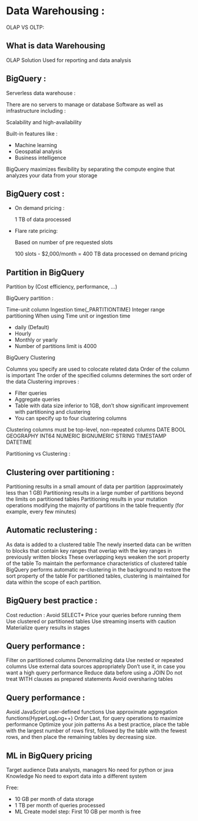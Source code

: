 # Data Warehousing : 
OLAP VS OLTP:

## What is data Warehousing
OLAP Solution
Used for reporting and data analysis 

## BigQuery : 
Serverless data warehouse : 

There are no servers to manage or database
Software as well as infrastructure including : 

Scalability and high-availability

Built-in features like : 

- Machine learning
- Geospatial analysis
- Business intelligence
      
BigQuery maximizes flexibility by separating the compute engine that analyzes your data from your storage

## BigQuery cost : 
- On demand pricing :

  1 TB of data processed

- Flare rate pricing:
  
    Based on number of pre requested slots
  
    100 slots - $2,000/month = 400 TB data processed on demand pricing
          
## Partition in BigQuery
Partition by (Cost efficiency, performance, …)

BigQuery partition : 

Time-unit column
Ingestion time(_PARTITIONTIME)
Integer range partitioning 
When using Time unit or ingestion time

-  daily (Default)
-  Hourly 
- Monthly or yearly
- Number of partitions limit is 4000

BigQuery Clustering  

Columns you specify are used to colocate related data 
Order of the column is important
The order of the specified columns determines the sort order of the data
Clustering improves :

 -  Filter queries
 - Aggregate queries
 - Table with data size inferior to 1GB, don’t show significant improvement with partitioning and clustering 
 - You can specify up to four clustering columns 

Clustering columns must be top-level, non-repeated columns
DATE
BOOL
GEOGRAPHY
INT64
NUMERIC
BIGNUMERIC
STRING
TIMESTAMP
DATETIME

Partitioning vs Clustering : 

## Clustering over partitioning : 

Partitioning results in a small amount of data per partition (approximately less than 1 GB)
Partitioning results in a large number of partitions beyond the limits on partitioned tables
Partitioning results in your mutation operations modifying the majority of partitions in the table frequently (for example, every few minutes)

## Automatic reclustering : 
 As data is added to a clustered table 
The newly inserted data can be written to blocks that contain key ranges that overlap with the key ranges in previously written blocks 
These overlapping keys weaken the sort property of the table 
To maintain the performance characteristics of clustered table
BigQuery performs automatic re-clustering in the background to restore the sort property of the table
For partitioned tables, clustering is maintained for data within the scope of each partition. 
  
## BigQuery best practice : 

   Cost reduction : 
   Avoid SELECT*
   Price your queries before running them
   Use clustered or partitioned tables 
   Use streaming inserts with caution
   Materialize query results in stages

## Query performance : 
Filter on partitioned columns 
Denormalizing data 
Use nested or repeated columns 
Use external data sources appropriately
Don’t use it, in case  you want a high query performance
Reduce data before using a JOIN 
Do not treat WITH clauses as prepared statements
Avoid oversharing tables

## Query performance : 
Avoid JavaScript user-defined functions
Use approximate aggregation functions(HyperLogLog++)
Order Last, for query operations to maximize performance
Optimize your join patterns
As a best practice, place the table with the largest number of rows first, followed by the table with the fewest rows, and then place the remaining tables by decreasing size.


## ML in BigQuery pricing
Target audience Data analysts, managers
No need for python or java Knowledge
No need to export data into a different system

Free:

 - 10 GB per month of data storage 
 - 1 TB per month of queries processed
 - ML Create model step: First 10 GB per month is free




